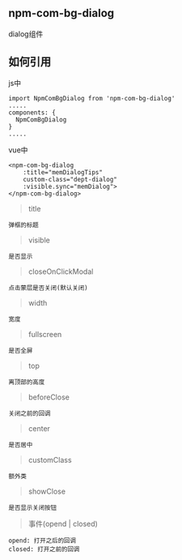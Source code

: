 ## npm-com-bg-dialog
dialog组件

## 如何引用

js中

```
import NpmComBgDialog from 'npm-com-bg-dialog'
.....
components: {
  NpmComBgDialog
}
.....
```

vue中


```
<npm-com-bg-dialog 
    :title="memDialogTips" 
    custom-class="dept-dialog"
    :visible.sync="memDialog">
</npm-com-bg-dialog>

```

> title
```
弹框的标题
```

> visible

```
是否显示
```

> closeOnClickModal

```
点击蒙层是否关闭(默认关闭)
```

> width

```
宽度
```
> fullscreen

```
是否全屏
```

> top

```
离顶部的高度
```
> beforeClose

```
关闭之前的回调
```

> center

```
是否居中
```

> customClass

```
额外类
```

> showClose

```
是否显示关闭按钮
```
> 事件(opend | closed)

```
opend: 打开之后的回调
closed: 打开之前的回调
```